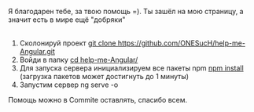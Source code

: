 Я благодарен тебе, за твою помощь =). Ты зашёл на мою страницу, а значит есть в мире ещё "добряки"<br><br>

1. Сколонируй проект <a href="">git clone https://github.com/ONESucH/help-me-Angular.git</a><br>
2. Войди в папку <a href="">cd help-me-Angular/</a><br>
3. Для запуска сервера инициализируем все пакеты npm <a href="">npm install</a><br>(загрузка пакетов может достигнуть до 1 минуты)
4. Запустим сервер ng serve -o

Помощь можно в Commite оставлять, спасибо всем.
